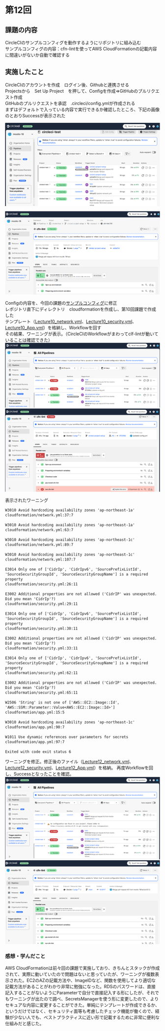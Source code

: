 # 第12回


## 課題の内容　

CircleCIのサンプルコンフィグを動作するようにリポジトリに組み込む  
サンプルコンフィグの内容：cfn-lintを使ってAWS CloudFormationの記載内容に間違いがないか自動で確認する 

## 実施したこと

CircleCIのアカウントを作成　ログイン後、Githubと連携させる  
Projectsから　Set Up Project　を押して、Configを作成⇒GitHubのプルリクエスト作成  
GitHubのプルリクエストを承認　.circleci/config.ymlが作成される  
まずはデフォルトで入っている内容で実行できるか確認したところ、下記の画像のとおりSuccessが表示された  

![default_success](images12/default_success.png)


![default_success2](images12/default_success2.png)

Configの内容を、今回の課題の[サンプルコンフィグ](https://github.com/MasatoshiMizumoto/raisetech_documents/blob/main/aws/samples/circleci/config.yml)に修正  
レポジトリ直下にディレクトリ　cloudformationを作成し、第10回課題で作成した  
テンプレート（[Lecture10_network.yml](/Lecture10_network.yml)、[Lecture10_security.yml](/Lecture10_security.yml)、[Lecture10_App.yml](/Lecture10_App.yml)）を格納し、Workflowを回す  
その結果、ワーニングが表示。（CircleCIのWorkflowがまわってclf-lintが動いていることは確認できた）
![error](images12/error.png)
![error2](images12/error2.png)

表示されたワーニング  
```
W3010 Avoid hardcoding availability zones 'ap-northeast-1a'
cloudformation/network.yml:37:7

W3010 Avoid hardcoding availability zones 'ap-northeast-1a'
cloudformation/network.yml:63:7

W3010 Avoid hardcoding availability zones 'ap-northeast-1c'
cloudformation/network.yml:89:7

W3010 Avoid hardcoding availability zones 'ap-northeast-1c'
cloudformation/network.yml:107:7

E3014 Only one of ['CidrIp', 'CidrIpv6', 'SourcePrefixListId', 'SourceSecurityGroupId', 'SourceSecurityGroupName'] is a required property
cloudformation/security.yml:26:11

E3002 Additional properties are not allowed ('CidrIP' was unexpected. Did you mean 'CidrIp'?)
cloudformation/security.yml:29:11

E3014 Only one of ['CidrIp', 'CidrIpv6', 'SourcePrefixListId', 'SourceSecurityGroupId', 'SourceSecurityGroupName'] is a required property
cloudformation/security.yml:30:11

E3002 Additional properties are not allowed ('CidrIP' was unexpected. Did you mean 'CidrIp'?)
cloudformation/security.yml:33:11

E3014 Only one of ['CidrIp', 'CidrIpv6', 'SourcePrefixListId', 'SourceSecurityGroupId', 'SourceSecurityGroupName'] is a required property
cloudformation/security.yml:62:11

E3002 Additional properties are not allowed ('CidrIP' was unexpected. Did you mean 'CidrIp'?)
cloudformation/security.yml:65:11

W2506 'String' is not one of ['AWS::EC2::Image::Id', 'AWS::SSM::Parameter::Value<AWS::EC2::Image::Id>']
cloudformation/app.yml:15:5

W3010 Avoid hardcoding availability zones 'ap-northeast-1c'
cloudformation/app.yml:90:7

W1011 Use dynamic references over parameters for secrets
cloudformation/app.yml:97:7

Exited with code exit status 6
```
ワーニングを修正。修正後のファイル（[Lecture12_network.yml](/lecture12_network.yml)、[Lecture12_security.yml](/lecture12_security.yml)、[Lecture12_App.yml](/lecture12_App.yml)）を格納。
再度Workflowを回し、Successとなったことを確認。
![success](images12/success.png)
![success2](images12/success2.png)


### 感想・学んだこと

AWS CloudFormationは前々回の課題で実施しており、きちんとスタックが作成されて、実際に動いていたので問題はないと思っていたが、ワーニングが複数表示された。EC2のAZの記載方法や、ImageIDなど、関数を使用してより適切な記載方法があることがわかり非常に勉強になった。RDSのパスワードは、直接記入することがないようにParameterで自分で直接記入する形にしたが、それでもワーニングが出たので調べ、SecretsManagerを使う形に変更したので、よりセキュアな内容に変更することができた。単純にテンプレートが作成できるか、というだけではなく、セキュリティ面等も考慮したチェック機能が働くので、経験が少ない人でも、ベストプラクティスに近い形で記載するために非常に便利な仕組みだと感じた。
